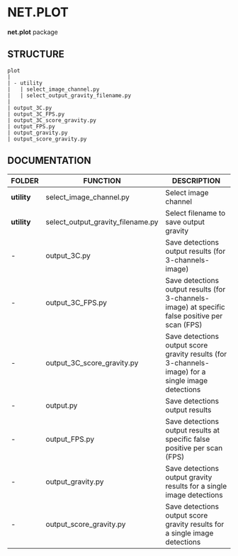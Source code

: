 # NET.PLOT
**net.plot** package

## STRUCTURE

    plot
    |
    | - utility
    |   | select_image_channel.py
    |   | select_output_gravity_filename.py
    |
    | output_3C.py
    | output_3C_FPS.py
    | output_3C_score_gravity.py
    | output_FPS.py
    | output_gravity.py
    | output_score_gravity.py

## DOCUMENTATION

| FOLDER       | FUNCTION                          | DESCRIPTION                                                                                       |
|--------------|-----------------------------------|---------------------------------------------------------------------------------------------------|
| **utility**  | select_image_channel.py           | Select image channel                                                                              |
| **utility**  | select_output_gravity_filename.py | Select filename to save output gravity                                                            |
| -            | output_3C.py                      | Save detections output results (for 3-channels-image)                                             |
| -            | output_3C_FPS.py                  | Save detections output results (for 3-channels-image) at specific false positive per scan (FPS)   |
| -            | output_3C_score_gravity.py        | Save detections output score gravity results (for 3-channels-image) for a single image detections |
| -            | output.py                         | Save detections output results                                                                    |
| -            | output_FPS.py                     | Save detections output results at specific false positive per scan (FPS)                          |
| -            | output_gravity.py                 | Save detections output gravity results for a single image detections                              |
| -            | output_score_gravity.py           | Save detections output score gravity results for a single image detections                        |
